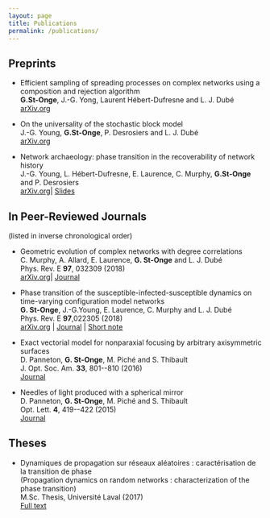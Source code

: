```yaml
---
layout: page
title: Publications
permalink: /publications/
---
```



## Preprints

* Efficient sampling of spreading processes on complex networks using a 
composition and rejection algorithm <br>
**G.St-Onge**, J.-G. Yong, Laurent Hébert-Dufresne and L. J. Dubé <br>
[arXiv.org](http://arxiv.org/abs/1808.05859)

* On the universality of the stochastic block model<br/> 
J.-G. Young, **G.St-Onge**, P. Desrosiers and L. J. Dubé<br/>
[arXiv.org](http://arxiv.org/abs/1806.04214)

* Network archaeology: phase transition in the recoverability of network
history<br> 
J.-G. Young, L. Hébert-Dufresne, E. Laurence, C. Murphy, **G.St-Onge** and 
P. Desrosiers<br> 
[arXiv.org](https://arxiv.org/abs/1803.09191)|
[Slides](https://speakerdeck.com/jgyou/network-archaeology-phase-transition-in-the-recoverability-of-network-history)

## In Peer-Reviewed Journals

<p>(listed in inverse chronological order)</p>

* Geometric evolution of complex networks with degree correlations <br>
C. Murphy, A. Allard, E. Laurence, **G. St-Onge** and L. J. Dubé <br>
Phys. Rev. E **97**, 032309 (2018) <br>
[arXiv.org](https://arxiv.org/abs/1710.01600)|
[Journal](https://doi.org/10.1103/PhysRevE.97.032309)

* Phase transition of the susceptible-infected-susceptible dynamics on
time-varying configuration model networks<br> 
**G. St-Onge**, J.-G.Young, E. Laurence, C. Murphy and L. J. Dubé<br> 
Phys. Rev. E **97**,022305 (2018)<br> 
[arXiv.org](https://arxiv.org/abs/1709.09257) |
[Journal](https://doi.org/10.1103/PhysRevE.97.022305) |
[Short note](https://arxiv.org/abs/1701.01740)

* Exact vectorial model for nonparaxial focusing by arbitrary axisymmetric
  surfaces <br>
D. Panneton, **G. St-Onge**, M. Piché and S. Thibault <br>
J. Opt. Soc. Am. **33**, 801--810 (2016) <br>
[Journal](https://doi.org/10.1364/JOSAA.33.000801)

* Needles of light produced with a spherical mirror <br>
D. Panneton, **G. St-Onge**, M. Piché and S. Thibault <br>
Opt. Lett. **4**, 419--422 (2015) <br>
[Journal](https://doi.org/10.1364/OL.40.000419)


## Theses

* Dynamiques de propagation sur réseaux aléatoires : caractérisation de la 
transition de phase <br> 
(Propagation dynamics on random networks : characterization of the phase
transition)<br>
M.Sc. Thesis, Université Laval (2017)<br>
[Full text](https://www.dynamica.phy.ulaval.ca/fileadmin/theses/St-Onge17_master.pdf)
